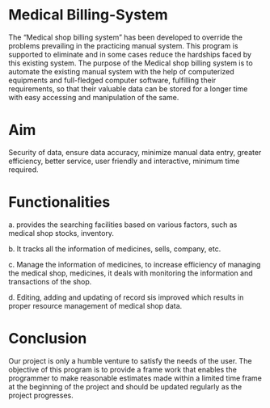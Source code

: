 # Medical Billing-System
The “Medical shop billing system” has been developed to override the problems prevailing in the practicing manual system. This program is supported to eliminate and in some cases reduce the hardships faced by this existing system. The purpose of the Medical shop billing system is to automate the existing manual system with the help of computerized equipments and full-fledged computer software, fulfilling their requirements, so that their valuable data can be stored for a longer time with easy accessing and manipulation of the same.

# Aim 
Security of data, ensure data accuracy, minimize manual data entry, greater efficiency, better service, user friendly and interactive, minimum time required.

# Functionalities 
a. provides the searching facilities based on various factors, such as medical shop stocks, inventory.

b. It tracks all the information of medicines, sells, company, etc.

c. Manage the information of medicines, to increase efficiency of managing the medical shop, medicines, it deals with monitoring the information  and transactions of the shop.

d. Editing, adding and updating of record sis improved which results in proper resource management of medical shop data.


# Conclusion
Our project is only a humble venture to satisfy the needs of the user. The objective of this program is to provide a frame work that enables the programmer to make reasonable estimates made within a limited time frame at the beginning of the project and should be updated regularly as the project progresses.


